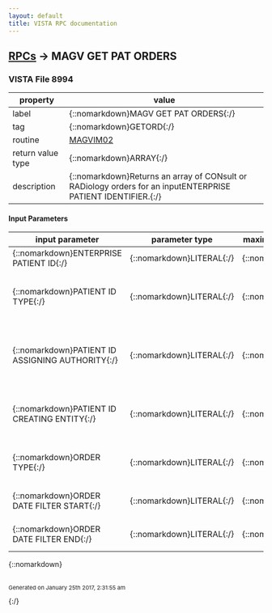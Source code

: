 ```yaml
---
layout: default
title: VISTA RPC documentation
---
```




## [RPCs](TableOfContent.md) &#8594; MAGV GET PAT ORDERS 



### VISTA File 8994 


 property | value 
--- | --- 
 label | {::nomarkdown}MAGV GET PAT ORDERS{:/}
 tag | {::nomarkdown}GETORD{:/}
 routine | [MAGVIM02](http://code.osehra.org/dox/Routine_MAGVIM02_source.html)
 return value type | {::nomarkdown}ARRAY{:/}
 description | {::nomarkdown}Returns an array of CONsult or RADiology orders for an inputENTERPRISE PATIENT IDENTIFIER.{:/}

#### Input Parameters

| input parameter | parameter type | maximum data length | required | description | 
| --- | --- | --- | --- | --- | 
| {::nomarkdown}ENTERPRISE PATIENT ID{:/} | {::nomarkdown}LITERAL{:/} | {::nomarkdown}999{:/} | {::nomarkdown}true{:/} | {::nomarkdown}ENTERPRISE PATIENT ID.{:/} | 
| {::nomarkdown}PATIENT ID TYPE{:/} | {::nomarkdown}LITERAL{:/} | {::nomarkdown}1{:/} | {::nomarkdown}true{:/} | {::nomarkdown}Single character per ID TYPE field (#.03) of theIMAGING PATIENT REFERENCE file (#2005.6).{:/} | 
| {::nomarkdown}PATIENT ID ASSIGNING AUTHORITY{:/} | {::nomarkdown}LITERAL{:/} | {::nomarkdown}1{:/} | {::nomarkdown}true{:/} | {::nomarkdown}Single character per ASSIGNING AUTHORITY field (#.02) of theIMAGING PATIENT REFERENCE file (#2005.6).{:/} | 
| {::nomarkdown}PATIENT ID CREATING ENTITY{:/} | {::nomarkdown}LITERAL{:/} | {::nomarkdown}30{:/} | {::nomarkdown}true{:/} | {::nomarkdown}Free text per CREATING ENTITY field (#.04) of the IMAGING PATIENT REFERENCE file (#2005.6).{:/} | 
| {::nomarkdown}ORDER TYPE{:/} | {::nomarkdown}LITERAL{:/} | {::nomarkdown}3{:/} | {::nomarkdown}true{:/} | {::nomarkdown}Free text as \CON\ for Consult Orders, \RAD\ for Radiology Orders.{:/} | 
| {::nomarkdown}ORDER DATE FILTER START{:/} | {::nomarkdown}LITERAL{:/} | {::nomarkdown}8{:/} | {::nomarkdown}true{:/} | {::nomarkdown}A date formatted as MMDDYYYY.{:/} | 
| {::nomarkdown}ORDER DATE FILTER END{:/} | {::nomarkdown}LITERAL{:/} | {::nomarkdown}8{:/} | {::nomarkdown}true{:/} | {::nomarkdown}A date formatted as MMDDYYYY.{:/} | 

{::nomarkdown} <br/><br/><p style="font-size: 11px">Generated on January 25th 2017, 2:31:55 am</p>{:/}